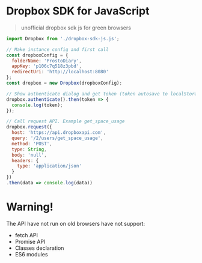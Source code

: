 # Dropbox SDK for JavaScript
> unofficial dropbox sdk js for green browsers

```js
import Dropbox from './dropbox-sdk-js.js';

// Make instance config and first call 
const dropboxConfig = {
  folderName: 'ProstoDiary',
  appKey: 'p106c7q518z3pbd',
  redirectUri: 'http://localhost:8080'
};
const dropbox = new Dropbox(dropboxConfig);
```

```js
// Show authenticate dialog and get token (token autosave to localStorage in '__db_token' key)
dropbox.authenticate().then(token => {
  console.log(token);
});
```

```js
// Call request API. Example get_space_usage
dropbox.request({
  host: 'https://api.dropboxapi.com',
  query: '/2/users/get_space_usage',
  method: 'POST',
  type: String,
  body: 'null',
  headers: {
    type: 'application/json'
  }
})
.then(data => console.log(data))
```

Warning!
===

The API have not run on old browsers have not support:

* fetch API
* Promise API
* Classes declaration
* ES6 modules
